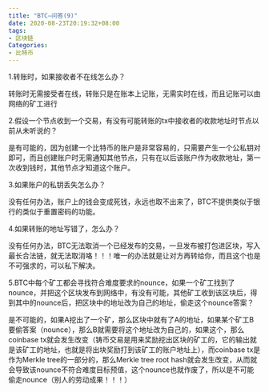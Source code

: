 ```yaml
---
title: "BTC—问答(9)"
date: 2020-08-23T20:19:32+08:00
tags:
- 区块链
Categories:
- 比特币
---
```


1.转账时，如果接收者不在线怎么办？

转账时无需接受者在线，转账只是在账本上记账，无需实时在线，而且记账可以由网络的矿工进行

2.假设一个节点收到一个交易，有没有可能转账的tx中接收者的收款地址时节点以前从未听说的？

是有可能的，因为创建一个比特币的账户是非常容易的，只需要产生一个公私钥对即可，而且创建账户时无需通知其他节点，只有在以后该账户作为收款地址，第一次收到钱时，其他节点才知道这个账户。

3.如果账户的私钥丢失怎么办？

没有任何办法，账户上的钱会变成死钱，永远也取不出来了，BTC不提供类似于银行的类似于重置密码的功能。

4.如果转账的地址写错了，怎么办？

没有任何办法，BTC无法取消一个已经发布的交易，一旦发布被打包进区块，写入最长合法链，就无法取消咯！！！唯一的办法就是让对方再转给你，而且这个也是不可强求的，可以私下解决。

5.BTC中每个矿工都会寻找符合难度要求的nounce，如果一个矿工找到了nounce，并把这个区块发布到网络中，有没有可能，其他矿工收到该区块后，得到其中的nounce后，把区块中的地址改为自己的地址，偷走这个nounce答案？

是不可能的，如果A挖出了一个矿，那么区块中就有了A的地址，如果某个矿工B要偷答案（nounce），那么B就需要将这个地址改为自己的，如果这个，那么coinbase tx就会发生改变（铸币交易是用来奖励挖出区块的矿工的，它的输出就是该矿工的地址，也就是将出块奖励打到该矿工的账户地址上），而coinbase tx是作为Merkle tree的一部分的，那么Merkle tree root hash就会发生改变，从而就会导致该nounce不符合难度目标预值，这个nounce也就作废了，所以是不可能偷走nounce（别人的劳动成果！！！）